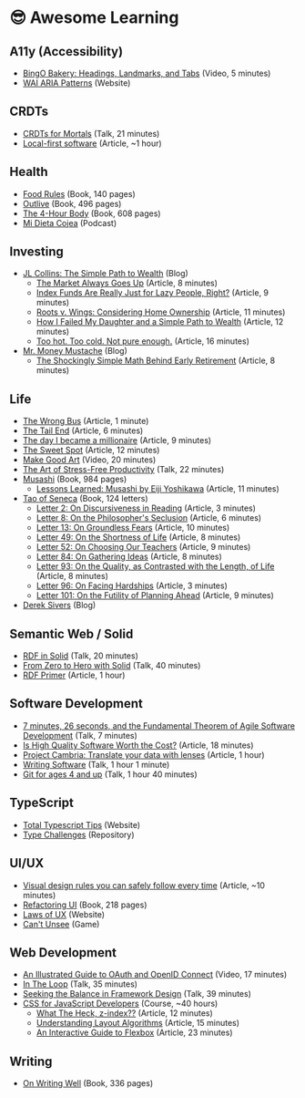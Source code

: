 # 😎 Awesome Learning

## A11y (Accessibility)

- [BingO Bakery: Headings, Landmarks, and Tabs](https://www.youtube.com/watch?v=HE2R86EZPMA) (Video, 5 minutes)
- [WAI ARIA Patterns](https://www.w3.org/WAI/ARIA/apg/patterns/) (Website)

## CRDTs

- [CRDTs for Mortals](https://www.youtube.com/watch?v=DEcwa68f-jY) (Talk, 21 minutes)
- [Local-first software](https://www.inkandswitch.com/local-first/) (Article, ~1 hour)

## Health

- [Food Rules](https://michaelpollan.com/books/food-rules/) (Book, 140 pages)
- [Outlive](https://peterattiamd.com/outlive/) (Book, 496 pages)
- [The 4-Hour Body](https://fourhourbody.com/) (Book, 608 pages)
- [Mi Dieta Cojea](https://www.ivoox.com/podcast-mi-dieta-cojea-radio-nutricion-dietetica_sq_f1135597_1.html) (Podcast)

## Investing

- [JL Collins: The Simple Path to Wealth](https://jlcollinsnh.com/stock-series/) (Blog)
    - [The Market Always Goes Up](https://jlcollinsnh.com/2012/04/19/stocks-part-ii-the-market-always-goes-up/) (Article, 8 minutes)
    - [Index Funds Are Really Just for Lazy People, Right?](https://jlcollinsnh.com/2013/02/05/stocks-part-xv-index-funds-are-really-just-for-lazy-people-right/) (Article, 9 minutes)
    - [Roots v. Wings: Considering Home Ownership](https://jlcollinsnh.com/2013/03/20/roots-v-wings-considering-home-ownership/) (Article, 11 minutes)
    - [How I Failed My Daughter and a Simple Path to Wealth](https://jlcollinsnh.com/2011/06/08/how-i-failed-my-daughter-and-a-simple-path-to-wealth/) (Article, 12 minutes)
    - [Too hot. Too cold. Not pure enough.](https://jlcollinsnh.com/2017/08/21/stocks-part-xxxi-too-hot-too-cold-not-pure-enough/) (Article, 16 minutes)
- [Mr. Money Mustache](https://www.mrmoneymustache.com/category/mmm-classics/) (Blog)
    - [The Shockingly Simple Math Behind Early Retirement](https://www.mrmoneymustache.com/2012/01/13/the-shockingly-simple-math-behind-early-retirement/) (Article, 8 minutes)

## Life

- [The Wrong Bus](https://seths.blog/2018/08/the-wrong-bus/) (Article, 1 minute)
- [The Tail End](https://waitbutwhy.com/2015/12/the-tail-end.html) (Article, 6 minutes)
- [The day I became a millionaire](https://m.signalvnoise.com/the-day-i-became-a-millionaire/) (Article, 9 minutes)
- [The Sweet Spot](https://www.mrmoneymustache.com/2020/08/04/the-sweet-spot/) (Article, 12 minutes)
- [Make Good Art](https://www.youtube.com/watch?v=plWexCID-kA) (Video, 20 minutes)
- [The Art of Stress-Free Productivity](https://www.youtube.com/watch?v=CHxhjDPKfbY) (Talk, 22 minutes)
- [Musashi](https://en.wikipedia.org/wiki/Musashi_(novel)) (Book, 984 pages)
    - [Lessons Learned: Musashi by Eiji Yoshikawa](https://noeldemartin.com/blog/lessons-learned-musashi-by-eiji-yoshikawa) (Article, 11 minutes)
- [Tao of Seneca](https://tim.blog/2017/07/06/tao-of-seneca/) (Book, 124 letters)
    - [Letter 2: On Discursiveness in Reading](https://en.wikisource.org/wiki/Moral_letters_to_Lucilius/Letter_2) (Article, 3 minutes)
    - [Letter 8: On the Philosopher's Seclusion](https://en.wikisource.org/wiki/Moral_letters_to_Lucilius/Letter_8) (Article, 6 minutes)
    - [Letter 13: On Groundless Fears](https://en.wikisource.org/wiki/Moral_letters_to_Lucilius/Letter_13) (Article, 10 minutes)
    - [Letter 49: On the Shortness of Life](https://en.wikisource.org/wiki/Moral_letters_to_Lucilius/Letter_49) (Article, 8 minutes)
    - [Letter 52: On Choosing Our Teachers](https://en.wikisource.org/wiki/Moral_letters_to_Lucilius/Letter_52) (Article, 9 minutes)
    - [Letter 84: On Gathering Ideas](https://en.wikisource.org/wiki/Moral_letters_to_Lucilius/Letter_84) (Article, 8 minutes)
    - [Letter 93: On the Quality, as Contrasted with the Length, of Life](https://en.wikisource.org/wiki/Moral_letters_to_Lucilius/Letter_93) (Article, 8 minutes)
    - [Letter 96: On Facing Hardships](https://en.wikisource.org/wiki/Moral_letters_to_Lucilius/Letter_96) (Article, 3 minutes)
    - [Letter 101: On the Futility of Planning Ahead](https://en.wikisource.org/wiki/Moral_letters_to_Lucilius/Letter_101) (Article, 9 minutes)
- [Derek Sivers](https://sive.rs/) (Blog)

## Semantic Web / Solid

- [RDF in Solid](https://youtu.be/FEPabu0_3z0?si=EPEHOnakEb9s0dWs&t=966) (Talk, 20 minutes)
- [From Zero to Hero with Solid](https://www.youtube.com/watch?v=kPzhykRVDuI) (Talk, 40 minutes)
- [RDF Primer](https://www.w3.org/TR/rdf-primer/) (Article, 1 hour)

## Software Development

- [7 minutes, 26 seconds, and the Fundamental Theorem of Agile Software Development](https://www.youtube.com/watch?v=WSes_PexXcA) (Talk, 7 minutes)
- [Is High Quality Software Worth the Cost?](https://www.martinfowler.com/articles/is-quality-worth-cost.html) (Article, 18 minutes)
- [Project Cambria: Translate your data with lenses](https://www.inkandswitch.com/cambria/) (Article, 1 hour)
- [Writing Software](https://www.youtube.com/watch?v=9LfmrkyP81M) (Talk, 1 hour 1 minute)
- [Git for ages 4 and up](https://www.youtube.com/watch?v=1ffBJ4sVUb4) (Talk, 1 hour 40 minutes)

## TypeScript

- [Total Typescript Tips](https://www.totaltypescript.com/tips) (Website)
- [Type Challenges](https://github.com/type-challenges/type-challenges) (Repository)

## UI/UX

- [Visual design rules you can safely follow every time](https://anthonyhobday.com/sideprojects/saferules/) (Article, ~10 minutes)
- [Refactoring UI](https://www.refactoringui.com/) (Book, 218 pages)
- [Laws of UX](https://lawsofux.com/) (Website)
- [Can't Unsee](https://cantunsee.space/) (Game)

## Web Development

- [An Illustrated Guide to OAuth and OpenID Connect](https://www.youtube.com/watch?v=t18YB3xDfXI) (Video, 17 minutes)
- [In The Loop](https://www.youtube.com/watch?v=cCOL7MC4Pl0) (Talk, 35 minutes)
- [Seeking the Balance in Framework Design](https://www.youtube.com/watch?v=ANtSWq-zI0s) (Talk, 39 minutes)
- [CSS for JavaScript Developers](https://css-for-js.dev/) (Course, ~40 hours)
    - [What The Heck, z-index??](https://www.joshwcomeau.com/css/stacking-contexts/) (Article, 12 minutes)
    - [Understanding Layout Algorithms](https://www.joshwcomeau.com/css/understanding-layout-algorithms/) (Article, 15 minutes)
    - [An Interactive Guide to Flexbox](https://www.joshwcomeau.com/css/interactive-guide-to-flexbox/) (Article, 23 minutes)

## Writing
- [On Writing Well](https://archive.org/details/onwritingwellcla00zins_4) (Book, 336 pages)
